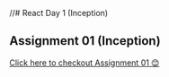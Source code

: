 //# React Day 1 (Inception)
## Assignment 01 (Inception)
<a href="https://github.com/vaibhav1281/Namaste-React/blob/main/React-Day-1/Assignment%2001.md">Click here to checkout Assignment 01 😊</a>
